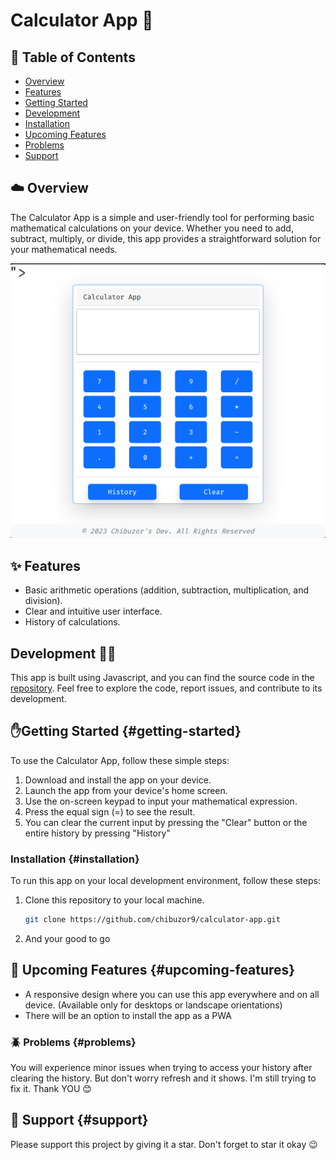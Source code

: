 # Calculator App 🧮

## 📜 Table of Contents

- [Overview](#overview)
- [Features](#features)
- [Getting Started](#getting-started)
- [Development](#development)
- [Installation](#installation)
- [Upcoming Features](#upcoming-features)
- [Problems](#problems)
- [Support](#support)


## ☁️ Overview 

The Calculator App is a simple and user-friendly tool for performing basic mathematical calculations on your device. Whether you need to add, subtract, multiply, or divide, this app provides a straightforward solution for your mathematical needs.

![Calculator App Screenshot](public/screenshot.png)

## ✨️ Features

- Basic arithmetic operations (addition, subtraction, multiplication, and division).
- Clear and intuitive user interface.
- History of calculations.


## Development 👨‍💻 

This app is built using Javascript, and you can find the source code in the [repository](https://github.com/chibuzor9/calculator-app). Feel free to explore the code, report issues, and contribute to its development.

## ✋️Getting Started {#getting-started}

To use the Calculator App, follow these simple steps:

1. Download and install the app on your device.
2. Launch the app from your device's home screen.
3. Use the on-screen keypad to input your mathematical expression.
4. Press the equal sign (=) to see the result.
5. You can clear the current input by pressing the "Clear" button or the entire history by pressing "History"

### Installation {#installation}

To run this app on your local development environment, follow these steps:

1. Clone this repository to your local machine.
   ```bash
   git clone https://github.com/chibuzor9/calculator-app.git
   ```
2. And your good to go

## 🤤 Upcoming Features {#upcoming-features}
- A responsive design where you can use this app everywhere and on all device. (Available only for desktops or landscape orientations)
- There will be an option to install the app as a PWA

### 🪲 Problems {#problems}
You will experience minor issues when trying to access your history after clearing the history. But don't worry refresh and it shows. I'm still trying to fix it. Thank YOU 😊

## 🙏 Support {#support}

Please support this project by giving it a star. Don't forget to star it okay 😉